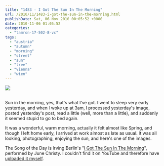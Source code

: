 ```yaml
---
title: "1483 - I Got The Sun In The Morning"
url: /2010/11/1483-i-got-the-sun-in-the-morning.html
publishDate: Sat, 06 Nov 2010 00:05:52 +0000
date: 2010-11-06 01:05:52
categories: 
  - "tamron-17-502-8-vc"
tags: 
  - "austria"
  - "autumn"
  - "morning"
  - "street"
  - "sun"
  - "tree"
  - "vienna"
  - "wien"
---
```

<div class="container">
<div class="center"><a target="_blank" href="https://d25zfm9zpd7gm5.cloudfront.net/1200x1200/2010/20101105_092844_ps.jpg"><img src="https://d25zfm9zpd7gm5.cloudfront.net/0600x0600/2010/20101105_092844_ps.jpg" /></a></div>
</div>
<br />

Sun in the morning, yes, that's what I've got. I went to sleep very early yesterday, and when I woke up at 3am, I processed yesterday's image, posted yesterday's post, read a little (well, more than a little), and suddenly it seemed stupid to go to bed again. 

 It was a wonderful, warm morning, actually it felt almost like Spring, and though I left home early, I arrived at work almost as late as usual. It was all looking, photographing, enjoying the sun, and here's one of the images.

The Song of the Day is Irving Berlin's "<a target="_blank" href="http://www.lyricsmode.com/lyrics/i/irving_berlin/i_got_the_sun_in_the_morning.html">I Got The Sun In The Morning</a>", performed by June Christy. I couldn't find it on YouTube and therefore have <a target="_blank" href="http://www.youtube.com/watch?v=MVNLn5ZGGic">uploaded it myself</a>.

